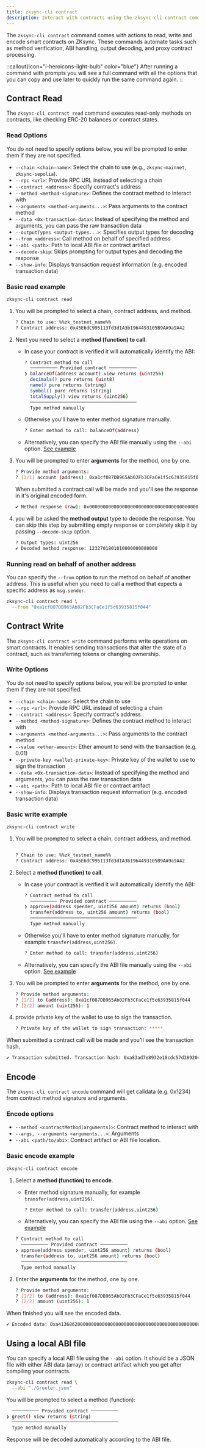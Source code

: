 ```yaml
---
title: zksync-cli contract
description: Interact with contracts using the zksync-cli contract command.
---
```


The `zksync-cli contract` command comes with actions to read, write and encode smart contracts on ZKsync.
These commands automate tasks such as method verification, ABI handling, output decoding, and proxy contract processing.

::callout{icon="i-heroicons-light-bulb" color="blue"}
After running a command with prompts you will see a full command with all the options that you can copy
and use later to quickly run the same command again.
::

## Contract Read

The `zksync-cli contract read` command executes read-only methods on contracts, like checking ERC-20 balances or contract states.

### Read Options

You do not need to specify options below, you will be prompted to enter them if they are not specified.

- `--chain <chain-name>`: Select the chain to use (e.g., `zksync-mainnet`, `zksync-sepolia`).
- `--rpc <url>`: Provide RPC URL instead of selecting a chain
- `--contract <address>`: Specify contract's address
- `--method <method-signature>`: Defines the contract method to interact with
- `--arguments <method-arguments...>`: Pass arguments to the contract method
- `--data <0x-transaction-data>`: Instead of specifying the method and arguments, you can pass the raw transaction data
- `--outputTypes <output-types...>`: Specifies output types for decoding
- `--from <address>`: Call method on behalf of specified address
- `--abi <path>`: Path to local ABI file or contract artifact
- `--decode-skip`: Skips prompting for output types and decoding the response
- `--show-info`: Displays transaction request information (e.g. encoded transaction data)

### Basic read example

```bash
zksync-cli contract read
```

1. You will be prompted to select a chain, contract address, and method.

    ```bash
    ? Chain to use: %%zk_testnet_name%%
    ? Contract address: 0x45E6dC995113fd3d1A3b1964493105B9AA9a9A42
    ```

1. Next you need to select a **method (function) to call**.

    - In case your contract is verified it will automatically identify the ABI:

      ```bash
      ? Contract method to call
        ────────── Provided contract ──────────
      ❯ balanceOf(address account) view returns (uint256)
        decimals() pure returns (uint8)
        name() pure returns (string)
        symbol() pure returns (string)
        totalSupply() view returns (uint256)
        ───────────────────────────────────────
        Type method manually
      ```

    - Otherwise you'll have to enter method signature manually.

      ```bash
      ? Enter method to call: balanceOf(address)
      ```

    - Alternatively, you can specify the ABI file manually using the `--abi` option. [See example](#using-a-local-abi-file)

1. You will be prompted to enter **arguments** for the method, one by one.

    ```bash
    ? Provide method arguments:
    ? [1/1] account (address): 0xa1cf087DB965Ab02Fb3CFaCe1f5c63935815f044
    ```

    When submitted a contract call will be made and you'll see the response in it's original encoded form.

    ```bash
    ✔ Method response (raw): 0x000000000000000000000000000000000000000000010508e606548a9e5d2000
    ```

1. you will be asked the **method output** type to decode the response.
You can skip this step by submitting empty response or completely skip it by passing `--decode-skip` option.

    ```bash
    ? Output types: uint256
    ✔ Decoded method response: 1232701801010000000000000
    ```

### Running read on behalf of another address

You can specify the `--from` option to run the method on behalf of another address.
This is useful when you need to call a method that expects a specific address as `msg.sender`.

```bash
zksync-cli contract read \
  --from "0xa1cf087DB965Ab02Fb3CFaCe1f5c63935815f044"
```

## Contract Write

The `zksync-cli contract write` command performs write operations on smart contracts.
It enables sending transactions that alter the state of a contract, such as transferring tokens or changing ownership.

### Write Options

You do not need to specify options below, you will be prompted to enter them if they are not specified.

- `--chain <chain-name>`: Select the chain to use
- `--rpc <url>`: Provide RPC URL instead of selecting a chain
- `--contract <address>`: Specify contract's address
- `--method <method-signature>`: Defines the contract method to interact with
- `--arguments <method-arguments...>`: Pass arguments to the contract method
- `--value <ether-amount>`: Ether amount to send with the transaction (e.g. 0.01)
- `--private-key <wallet-private-key>`: Private key of the wallet to use to sign the transaction
- `--data <0x-transaction-data>`: Instead of specifying the method and arguments, you can pass the raw transaction data
- `--abi <path>`: Path to local ABI file or contract artifact
- `--show-info`: Displays transaction request information (e.g. encoded transaction data)

### Basic write example

```bash
zksync-cli contract write
```

1. You will be prompted to select a chain, contract address, and method.

    ```bash

    ? Chain to use: %%zk_testnet_name%%
    ? Contract address: 0x45E6dC995113fd3d1A3b1964493105B9AA9a9A42
    ```

1. Select a **method (function) to call**.

    - In case your contract is verified it will automatically identify the ABI:

      ```bash
      ? Contract method to call
        ────────── Provided contract ──────────
      ❯ approve(address spender, uint256 amount) returns (bool)
        transfer(address to, uint256 amount) returns (bool)
        ───────────────────────────────────────
        Type method manually
      ```

    - Otherwise you'll have to enter method signature manually, for example `transfer(address,uint256)`.

      ```bash
      ? Enter method to call: transfer(address,uint256)
      ```

    - Alternatively, you can specify the ABI file manually using the `--abi` option. [See example](#using-a-local-abi-file)

1. You will be prompted to enter **arguments** for the method, one by one.

    ```bash
    ? Provide method arguments:
    ? [1/2] to (address): 0xa1cf087DB965Ab02Fb3CFaCe1f5c63935815f044
    ? [2/2] amount (uint256): 1
    ```

1. provide private key of the wallet to use to sign the transaction.

    ```bash
    ? Private key of the wallet to sign transaction: *****
    ```

When submitted a contract call will be made and you'll see the transaction hash.

```bash
✔ Transaction submitted. Transaction hash: 0xa83ad7e8932e18cdc57d3892040505a50d560a56fa507cabcd4180e9e5898bec
```

## Encode

The `zksync-cli contract encode` command will get calldata (e.g. 0x1234) from contract method signature and arguments.

### Encode options

- `--method <contractMethod(arguments)>`: Contract method to interact with
- `--args, --arguments <arguments...>`: Arguments
- `--abi <path/to/abi>`: Contract artifact or ABI file location.

### Basic encode example

```bash
zksync-cli contract encode
```

1. Select a **method (function) to encode**.

    - Enter method signature manually, for example `transfer(address,uint256)`.

      ```bash
      ? Enter method to call: transfer(address,uint256)
      ```

    - Alternatively, you can specify the ABI file using the `--abi` option. [See example](#using-a-local-abi-file)

    ```bash
    ? Contract method to call
      ────────── Provided contract ──────────
    ❯ approve(address spender, uint256 amount) returns (bool)
      transfer(address to, uint256 amount) returns (bool)
      ───────────────────────────────────────
      Type method manually
    ```

1. Enter the **arguments** for the method, one by one.

    ```bash
    ? Provide method arguments:
    ? [1/2] to (address): 0xa1cf087DB965Ab02Fb3CFaCe1f5c63935815f044
    ? [2/2] amount (uint256): 1
    ```

When finished you will see the encoded data.

```bash
✔ Encoded data: 0xa41368620000000000000000000000000000000000000000000000000000000000000020000000000000000000000000000000000000000000000000000000000000000c48656c6c6f20776f726c64210000000000000000000000000000000000000000
```

## Using a local ABI file

You can specify a local ABI file using the `--abi` option.
It should be a JSON file with either ABI data (array) or contract artifact which you get after compiling your contracts.

```bash
zksync-cli contract read \
  --abi "./Greeter.json"
```

You will be prompted to select a method (function):

```bash
  ────────── Provided contract ──────────
❯ greet() view returns (string)
  ───────────────────────────────────────
  Type method manually
```

Response will be decoded automatically according to the ABI file.
